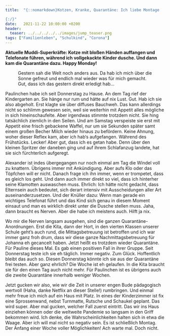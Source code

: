 ```yaml
---
title:  "{::nomarkdown}Kotzen, Kranke, Quarantäne: Ich liebe Montage

{:/}"
date:   2021-11-22 10:00:00 +0200
header:
  teaser: ../../../../../images/jump_teaser.png
tags: ["Familienleben", "Schulkind", "Corona"]
---
```


**Aktuelle Muddi-Superkräfte: Kotze mit bloßen Händen auffangen und Telefonate führen, während ich vollgekackte Kinder dusche. Und dann kam die Quarantäne dazu. Happy Monday!**

<figure>
  <img src="../../../../../images/jump.png" alt="">
  <figcaption>Gestern sah die Welt noch anders aus. Da hab ich mich über die Sonne gefreut und endlich mal wieder was für mich gemacht. Gut, dass ich das gestern direkt erledigt hab...</figcaption>
</figure>    


Paulinchen habe ich seit Donnerstag zu Hause. An dem Tag rief der Kindergarten an. Sie hänge nur rum und hätte auf nix Lust. Gut. Hab ich sie also abgeholt. Erst klagte sie über diffuses Bauchweh. Das kann allerdings nicht so schlimm gewesen sein, weil sie weiterhin mit Appetit alles mögliche in sich hineinschaufelte. Aber irgendwas stimmte trotzdem nicht. Sie hing tatsächlich ziemlich in den Seilen. Und am Samstag verspeiste sie erst mit Appetit eine frisch gebackene Waffel, nur um sie Sekunden später samt einem großen Becher Milch wieder hinaus zu befördern. Keine Ahnung, woher dieser Reflex kam, aber ich hab‘s aufgefangen. Während des Frühstücks. Lecker! Aber gut, dass ich es getan habe. Denn über den kleinen Spritzer der daneben ging und auf ihrem Schlafanzug landete, hat sie sich fürchterlich aufgeregt.

Alexander ist indes übergegangen nur noch einmal am Tag die Windel voll zu knattern. Übrigens immer mit Ankündigung. Aber aufs Klo oder das Töpfchen will er nicht. Danach frage ich ihn immer, wenn er trompetet, dass es gleich los geht. Und dann auch immer direkt so viel, dass ich hinterher seine Klamotten auswaschen muss. Ehrlich: Ich hätte nicht gedacht, dass Elternsein auch bedeutet, sich derart intensiv mit Ausscheidungen aller Art auseinanderzusetzen. Und der Knüller dazu: Wenn man gerade ein wichtiges Telefonat führt und das Kind sich genau in diesem Moment einsaut und man es wirklich direkt unter die Dusche stellen muss. Jaha, dann braucht es Nerven. Aber die habe ich meistens auch. Hilft ja nix. 

Wo mir die Nerven langsam ausgehen, sind die ganzen Quarantäne-Anordnungen. Erst die Kita, dann der Hort, in den vierten Klassen unserer Schule geht’s auch rund, die Mittagsbetreuung ist betroffen und ich war immer ganz froh drum, dass wir diese ganze Nachmittagsbetreuung für Johanna eh gecancelt haben. Jetzt heißt es trotzdem wieder Quarantäne. Für Pauline dieses Mal. Es gab einen positiven Fall in ihrer Gruppe. Seit Donnerstag teste ich sie eh täglich. Immer negativ. Zum Glück. Hoffentlich bleibt das auch so. Diesen Donnerstag könnte ich sie aus der Quarantäne frei testen. Aber ganz ehrlich? Die Woche ist eh gelaufen. In die Kita braucht sie für den einen Tag auch nicht mehr. Für Paulinchen ist es übrigens auch die zweite Quarantäne innerhalb weniger Wochen. 

Jetzt gucken wir also, wie wir die Zeit in unserer engen Bude pädagogisch wertvoll (Haha, danke Netflix an dieser Stelle!) rumbringen. Und einmal mehr freue ich mich auf ein Haus mit Platz. In eines der Kinderzimmer ist fix eine Sprossenwand, nebst Turnmatte, Rutsche und Schaukel geplant. Das wird super. Aber mal gucken, welcher Fall zuerst eintritt. Das wir ins Haus einziehen können oder die weltweite Pandemie so langsam in den Griff bekommen wird. Ich denke, die Wahrscheinlichkeiten halten sich in etwa die Waage. Aber ich will mal nicht so negativ sein. Es ist schließlich Montag. Der Anfang einer Woche voller Möglichkeiten! Ach warte mal. Doch nicht. 

 

 





 

  


 
 
 
 


   


 



 






 






 


 
 






















 








 

   



















  












 






 





  


  






					 


 
 








